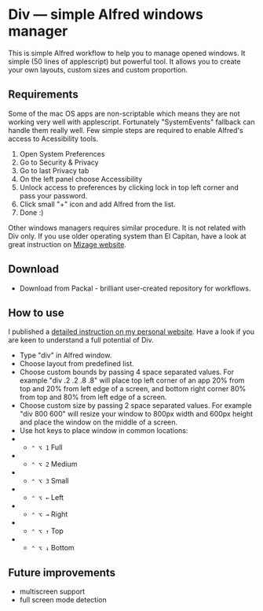 # Div — simple Alfred windows manager

This is simple Alfred workflow to help you to manage opened windows. It simple (50 lines of applescript) but powerful tool. It allows you to create your own layouts, custom sizes and custom proportion.

## Requirements

Some of the mac OS apps are non-scriptable which means they are not working very well with applescript. Fortunately "SystemEvents" fallback can handle them really well. Few simple steps are required to enable Alfred's access to Acessibility tools.

1. Open System Preferences
2. Go to Security & Privacy
3. Go to last Privacy tab
4. On the left panel choose Accessibility
5. Unlock access to preferences by clicking lock in top left corner and pass your password.
5. Click small "+" icon and add Alfred from the list.
6. Done :)

Other windows managers requires similar procedure. It is not related with Div only. If you use older operating system than El Capitan, have a look at great instruction on [Mizage website](http://mizage.com/help/accessibility.html).

## Download

- Download from Packal - brilliant user-created repository for workflows.

## How to use

I published a [detailed instruction on my personal website](https://pawelgrzybek.com/). Have a look if you are keen to understand a full potential of Div.

- Type "div" in Alfred window.
- Choose layout from predefined list.
- Choose custom bounds by passing 4 space separated values. For example "div .2 .2 .8 .8" will place top left corner of an app 20% from top and 20% from left edge of a screen, and bottom right corner 80% from top and 80% from left edge of a screen.
- Choose custom size by passing 2 space separated values. For example "div 800 600" will resize your window to 800px width and 600px height and place the window on the middle of a screen.
- Use hot keys to place window in common locations:
- - `⌃ ⌥ 1` Full
- - `⌃ ⌥ 2` Medium
- - `⌃ ⌥ 3` Small
- - `⌃ ⌥ ←` Left
- - `⌃ ⌥ →` Right
- - `⌃ ⌥ ↑` Top
- - `⌃ ⌥ ↓` Bottom

## Future improvements

- multiscreen support
- full screen mode detection
